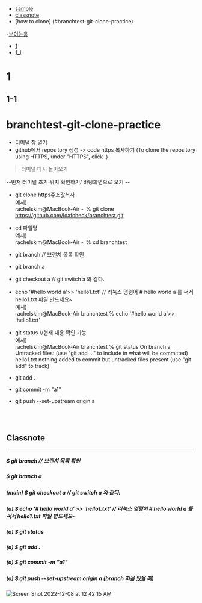 - [sample](https://github.com/loafcheck/branchtest/blob/sample/sample.txt)
- [classnote](##Classnote)
- [how to clone] (#branchtest-git-clone-practice)


-[보이는용](https://www.google.com/)


- [1](#1)
- [1_1](#1-1)
 
# 1 
 
## 1-1

# branchtest-git-clone-practice

- 터미널 창 열기 </br>
- github에서 repository 생성 -> code https 복사하기 (To clone the repository using HTTPS, under "HTTPS", click .)

> 터미널 다시 돌아오기

--먼저 터미널 초기 위치 확인하기/ 바탕화면으로 오기 --

- git clone https주소값복사</br>
예시) </br>
rachelskim@MacBook-Air ~ % git clone https://github.com/loafcheck/branchtest.git 

- cd 파일명</br>
예시) </br>
rachelskim@MacBook-Air ~ % cd branchtest

- git branch // 브랜치 목록 확인

- git branch a

- git checkout a // git switch a 와 같다.

- echo '#hello world a'>> 'hello1.txt'  // 리눅스 명령어 # hello world a 를 써서  hello1.txt 파일 만드세요~</br>
예시)</br>
rachelskim@MacBook-Air branchtest % echo '#hello world a'>> 'hello1.txt'

- git status //현재 내용 확인 가능</br>
예시) </br>
rachelskim@MacBook-Air branchtest % git status
On branch a
Untracked files:
  (use "git add <file>..." to include in what will be committed)
	hello1.txt
nothing added to commit but untracked files present (use "git add" to track)

- git add . 

- git commit -m "a1"

- git push --set-upstream origin a 
	
<br/>
<br/>

## Classnote
-------------

##### $ git branch // 브랜치 목록 확인
##### $ git branch a
##### (main) $ git checkout a // git switch a 와 같다.
##### (a) $ echo '# hello world a' >> 'hello1.txt' // 리눅스 명령어 # hello world a 를 써서  hello1.txt 파일 만드세요~
##### (a) $ git status
##### (a) $ git add .
##### (a) $ git commit -m "a1"
##### (a) $ git push --set-upstream origin a (branch 처음 땄을 때)

![Screen Shot 2022-12-08 at 12 42 15 AM](https://user-images.githubusercontent.com/106638262/206224074-a3e9a9a8-ffe1-4e17-aec8-af098556982e.png)

